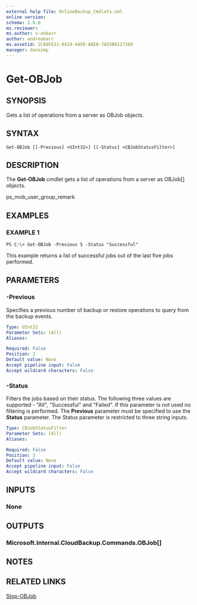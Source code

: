 ```yaml
---
external help file: OnlineBackup_Cmdlets.xml
online version: 
schema: 2.0.0
ms.reviewer:
ms.author: v-anbarr
author: andreabarr
ms.assetid: 2CA9FE21-8419-4450-A8E0-7A55B0127268
manager: dansimp
---
```


# Get-OBJob

## SYNOPSIS
Gets a list of operations from a server as OBJob objects.

## SYNTAX

```
Get-OBJob [[-Previous] <UInt32>] [[-Status] <CBJobStatusFilter>]
```

## DESCRIPTION
The **Get-OBJob** cmdlet gets a list of operations from a server as OBJob\[\] objects.

ps_mob_user_group_remark

## EXAMPLES

### EXAMPLE 1
```
PS C:\> Get-OBJob -Previous 5 -Status "Successful"
```

This example returns a list of successful jobs out of the last five jobs performed.

## PARAMETERS

### -Previous
Specifies a previous number of backup or restore operations to query from the backup events.

```yaml
Type: UInt32
Parameter Sets: (All)
Aliases: 

Required: False
Position: 2
Default value: None
Accept pipeline input: False
Accept wildcard characters: False
```

### -Status
Filters the jobs based on their status.
The following three values are supported - "All", "Successful" and "Failed".
If this parameter is not used no filtering is performed.
The **Previous** parameter must be specified to use the **Status** parameter.
The Status parameter is restricted to three string inputs.

```yaml
Type: CBJobStatusFilter
Parameter Sets: (All)
Aliases: 

Required: False
Position: 3
Default value: None
Accept pipeline input: False
Accept wildcard characters: False
```

## INPUTS

### None

## OUTPUTS

### Microsoft.Internal.CloudBackup.Commands.OBJob[]

## NOTES

## RELATED LINKS

[Stop-OBJob](./Stop-OBJob.md)

